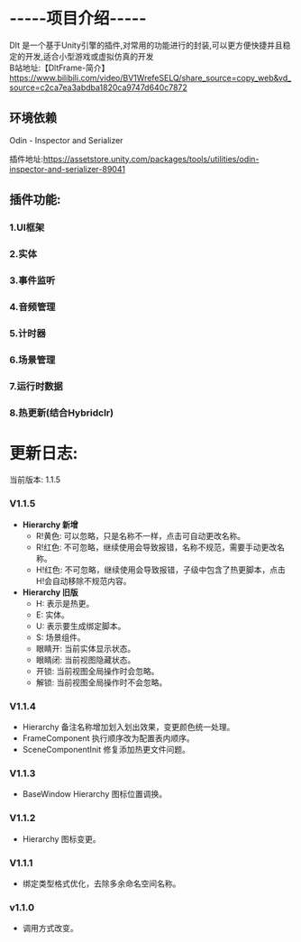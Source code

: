 # -----项目介绍-----

Dlt 是一个基于Unity引擎的插件,对常用的功能进行的封装,可以更方便快捷并且稳定的开发,适合小型游戏或虚拟仿真的开发  
B站地址:【DltFrame-简介】 https://www.bilibili.com/video/BV1WrefeSELQ/share_source=copy_web&vd_source=c2ca7ea3abdba1820ca9747d640c7872

## 环境依赖

Odin - Inspector and Serializer

插件地址:https://assetstore.unity.com/packages/tools/utilities/odin-inspector-and-serializer-89041

## 插件功能:

### 1.UI框架

### 2.实体

### 3.事件监听

### 4.音频管理

### 5.计时器

### 6.场景管理

### 7.运行时数据

### 8.热更新(结合Hybridclr)

# 更新日志:

当前版本: 1.1.5

### V1.1.5

- **Hierarchy 新增**
    - R!黄色: 可以忽略，只是名称不一样，点击可自动更改名称。
    - R!红色: 不可忽略，继续使用会导致报错，名称不规范，需要手动更改名称。
    - H!红色: 不可忽略，继续使用会导致报错，子级中包含了热更脚本，点击H!会自动移除不规范内容。
- **Hierarchy 旧版**
    - H: 表示是热更。
    - E: 实体。
    - U: 表示要生成绑定脚本。
    - S: 场景组件。
    - 眼睛开: 当前实体显示状态。
    - 眼睛闭: 当前视图隐藏状态。
    - 开锁: 当前视图全局操作时会忽略。
    - 解锁: 当前视图全局操作时不会忽略。

### V1.1.4

- Hierarchy 备注名称增加划入划出效果，变更颜色统一处理。
- FrameComponent 执行顺序改为配置表内顺序。
- SceneComponentInit 修复添加热更文件问题。

### V1.1.3

- BaseWindow Hierarchy 图标位置调换。

### V1.1.2

- Hierarchy 图标变更。

### V1.1.1

- 绑定类型格式优化，去除多余命名空间名称。

### v1.1.0

- 调用方式改变。
